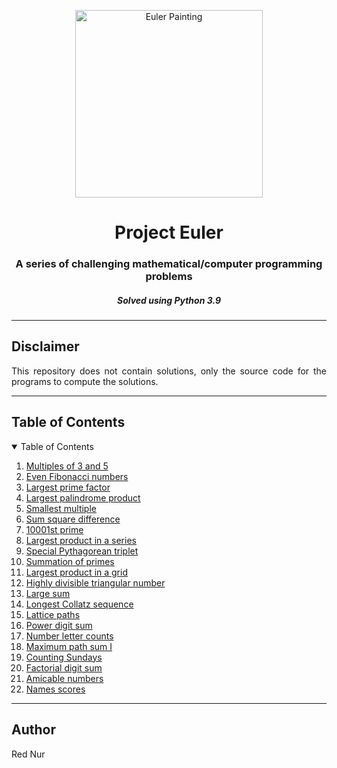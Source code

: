 <p align="center"> 
  <img src="https://projecteuler.net/images/clipart/euler_portrait.png" alt="Euler Painting" height="300px"/>
</p>

<h1 align="center"> Project Euler </h1>
<h3 align="center"> A series of challenging mathematical/computer programming problems </h3>
<h5 align="center"> Solved using Python 3.9 </h5>


-----------------------------------------------------

<h2 id="Disclaimer"> Disclaimer </h2>

<p align="justify"> 
  This repository does not contain solutions, only the source code for the programs to compute the solutions.
</p>

-----------------------------------------------------

<!-- TABLE OF CONTENTS -->
<h2 id="table-of-contents">Table of Contents</h2>

<details open="open">
  <summary>Table of Contents</summary>
  <ol>
    <li><a href="001/">Multiples of 3 and 5</a></li>
    <li><a href="002/">Even Fibonacci numbers</a></li>
    <li><a href="003/">Largest prime factor</a></li>
    <li><a href="004/">Largest palindrome product</a></li>
    <li><a href="005/">Smallest multiple</a></li>
    <li><a href="006/">Sum square difference</a></li>
    <li><a href="007/">10001st prime</a></li>
    <li><a href="008/">Largest product in a series</a></li>
    <li><a href="009/">Special Pythagorean triplet</a></li>
    <li><a href="010/">Summation of primes</a></li>
    <li><a href="011/">Largest product in a grid</a></li>
    <li><a href="012/">Highly divisible triangular number</a></li>
    <li><a href="013/">Large sum</a></li>
    <li><a href="014/">Longest Collatz sequence</a></li>
    <li><a href="015/">Lattice paths</a></li>
    <li><a href="016/">Power digit sum</a></li>
    <li><a href="017/">Number letter counts</a></li>
    <li><a href="018/">Maximum path sum I</a></li>
    <li><a href="019/">Counting Sundays</a></li>
    <li><a href="020/">Factorial digit sum</a></li>
    <li><a href="021/">Amicable numbers</a></li>
    <li><a href="022/">Names scores</a></li>
  </ol>
</details>

-----------------------------------------------------

<h2 id="Author"> Author </h2>

<p align="justify"> 
  Red Nur
</p>